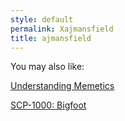 ```yaml
---
style: default
permalink: Xajmansfield
title: ajmansfield
---
```

You may also like:

[Understanding Memetics](http://scp-wiki.net/understanding-memetics)

[SCP-1000: Bigfoot](http://scp-wiki.net/scp-1000)
